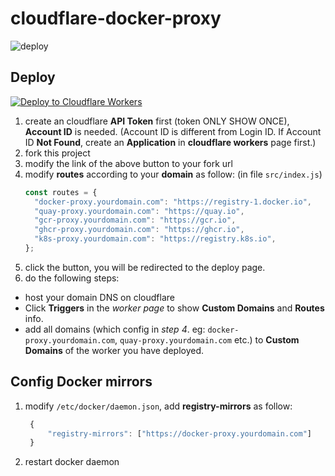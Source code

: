 # cloudflare-docker-proxy

![deploy](https://github.com/soulwhisper/cloudflare-registry-proxy/actions/workflows/deploy.yaml/badge.svg)

## Deploy
[![Deploy to Cloudflare Workers](https://deploy.workers.cloudflare.com/button)](https://deploy.workers.cloudflare.com/?url=https://github.com/soulwhisper/cloudflare-registry-proxy)

1. create an cloudflare **API Token** first (token ONLY SHOW ONCE), **Account ID** is needed. (Account ID is different from Login ID. If Account ID **Not Found**, create an **Application** in **cloudflare workers** page first.)
2. fork this project
3. modify the link of the above button to your fork url
4. modify **routes** according to your **domain** as follow: (in file `src/index.js`)
   ```javascript
   const routes = {
     "docker-proxy.yourdomain.com": "https://registry-1.docker.io",
     "quay-proxy.yourdomain.com": "https://quay.io",
     "gcr-proxy.yourdomain.com": "https://gcr.io",
     "ghcr-proxy.yourdomain.com": "https://ghcr.io",
     "k8s-proxy.yourdomain.com": "https://registry.k8s.io",
   };
   ```  
5. click the button, you will be redirected to the deploy page.
6. do the following steps:
  - host your domain DNS on cloudflare
  - Click **Triggers** in the _worker page_ to show **Custom Domains** and **Routes** info.
  - add all domains (which config in _step 4_. eg: `docker-proxy.yourdomain.com`, `quay-proxy.yourdomain.com` etc.) to **Custom Domains** of the worker you have deployed. 

## Config Docker mirrors
1. modify `/etc/docker/daemon.json`, add **registry-mirrors** as follow:
   ```javascript
    {
        "registry-mirrors": ["https://docker-proxy.yourdomain.com"]
    }
   ```
2. restart docker daemon

